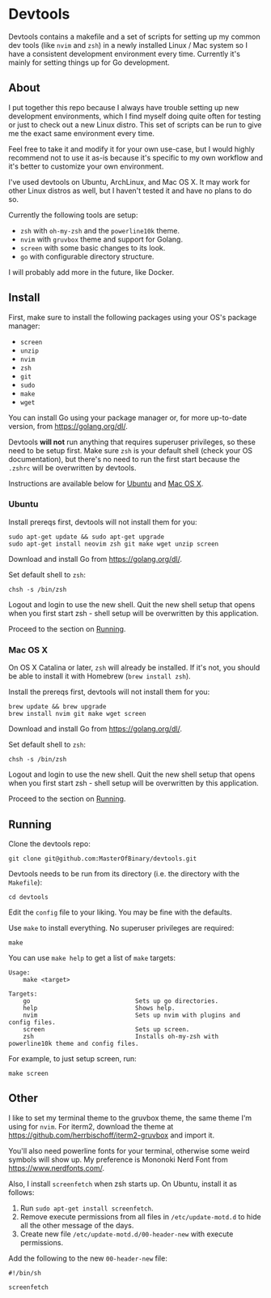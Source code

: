 # Devtools

Devtools contains a makefile and a set of scripts for setting up my common dev tools (like `nvim` and `zsh`) in a newly installed Linux / Mac system so I have a consistent development environment every time. Currently it's mainly for setting things up for Go development.

## About

I put together this repo because I always have trouble setting up new development environments, which I find myself doing quite often for testing or just to check out a new Linux distro. This set of scripts can be run to give me the exact same environment every time.

Feel free to take it and modify it for your own use-case, but I would highly recommend not to use it as-is because it's specific to my own workflow and it's better to customize your own environment.

I've used devtools on Ubuntu, ArchLinux, and Mac OS X. It may work for other Linux distros as well, but I haven't tested it and have no plans to do so.

Currently the following tools are setup:

* `zsh` with `oh-my-zsh` and the `powerline10k` theme.
* `nvim` with `gruvbox` theme and support for Golang.
* `screen` with some basic changes to its look.
* `go` with configurable directory structure.

I will probably add more in the future, like Docker.

## Install

First, make sure to install the following packages using your OS's package manager:

* `screen`
* `unzip`
* `nvim`
* `zsh`
* `git`
* `sudo`
* `make`
* `wget`

You can install Go using your package manager or, for more up-to-date version, from https://golang.org/dl/.

Devtools **will not** run anything that requires superuser privileges, so these need to be setup first. Make sure `zsh` is your default shell (check your OS documentation), but there's no need to run the first start because the `.zshrc` will be overwritten by devtools.

Instructions are available below for [Ubuntu](#ubuntu) and [Mac OS X](#mac-os-x).

### Ubuntu

Install prereqs first, devtools will not install them for you:

```
sudo apt-get update && sudo apt-get upgrade
sudo apt-get install neovim zsh git make wget unzip screen
```

Download and install Go from https://golang.org/dl/.

Set default shell to `zsh`:

```
chsh -s /bin/zsh
```

Logout and login to use the new shell. Quit the new shell setup that opens when you first start zsh - shell setup will be overwritten by this application.

Proceed to the section on [Running](#running).

### Mac OS X

On OS X Catalina or later, `zsh` will already be installed. If it's not, you should be able to install it with Homebrew (`brew install zsh`).

Install the prereqs first, devtools will not install them for you:

```
brew update && brew upgrade
brew install nvim git make wget screen
```

Download and install Go from https://golang.org/dl/.

Set default shell to `zsh`:

```
chsh -s /bin/zsh
```

Logout and login to use the new shell. Quit the new shell setup that opens when you first start zsh - shell setup will be overwritten by this application.

Proceed to the section on [Running](#running).

## Running

Clone the devtools repo:

```
git clone git@github.com:MasterOfBinary/devtools.git
```

Devtools needs to be run from its directory (i.e. the directory with the `Makefile`):

```
cd devtools
```

Edit the `config` file to your liking. You may be fine with the defaults.

Use `make` to install everything. No superuser privileges are required:

```
make
```

You can use `make help` to get a list of `make` targets:

```
Usage:
    make <target>

Targets:
    go                             Sets up go directories.
    help                           Shows help.
    nvim                           Sets up nvim with plugins and config files.
    screen                         Sets up screen.
    zsh                            Installs oh-my-zsh with powerline10k theme and config files.
```

For example, to just setup screen, run:

```
make screen
```

## Other

I like to set my terminal theme to the gruvbox theme, the same theme I'm using for `nvim`. For iterm2, download the theme at https://github.com/herrbischoff/iterm2-gruvbox and import it.

You'll also need powerline fonts for your terminal, otherwise some weird symbols will show up. My preference is Mononoki Nerd Font from https://www.nerdfonts.com/.

Also, I install `screenfetch` when zsh starts up. On Ubuntu, install it as follows:

1. Run `sudo apt-get install screenfetch`.
2. Remove execute permissions from all files in `/etc/update-motd.d` to hide all the other message of the days.
3. Create new file `/etc/update-motd.d/00-header-new` with execute permissions.

Add the following to the new `00-header-new` file:

```
#!/bin/sh

screenfetch
```

